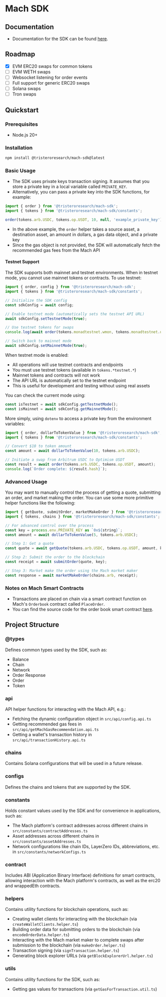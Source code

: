 # Mach SDK

## Documentation

- Documentation for the SDK can be found [here](https://machprotocol.com/api-reference/sdk/library/).

## Roadmap

- [x] EVM ERC20 swaps for common tokens
- [ ] EVM WETH swaps
- [ ] Websocket listening for order events
- [ ] Full support for generic ERC20 swaps
- [ ] Solana swaps
- [ ] Tron swaps

## Quickstart

### Prerequisites

- Node.js 20+

### Installation

```bash
npm install @tristeroresearch/mach-sdk@latest
```

### Basic Usage

- The SDK uses private keys transaction signing. It assumes that you store a private key in a local variable called `PRIVATE_KEY`.
- Alternatively, you can pass a private key into the SDK functions, for example:

```ts
import { order } from '@tristeroresearch/mach-sdk';
import { tokens } from '@tristeroresearch/mach-sdk/constants';

order(tokens.arb.USDC, tokens.op.USDT, 10, null, 'example_private_key');
```

- In the above example, the `order` helper takes a source asset, a destination asset, an amount in dollars, a gas data object, and a private key
- Since the gas object is not provided, the SDK will automatically fetch the recommended gas fees from the Mach API

#### Testnet Support

The SDK supports both mainnet and testnet environments. When in testnet mode, you cannot use mainnet tokens or contracts. To use testnet:

```ts
import { order, config } from '@tristeroresearch/mach-sdk';
import { tokens } from '@tristeroresearch/mach-sdk/constants';

// Initialize the SDK config
const sdkConfig = await config;

// Enable testnet mode (automatically sets the testnet API URL)
await sdkConfig.setTestnetMode(true);

// Use testnet tokens for swaps
console.log(await order(tokens.monadtestnet.wmon, tokens.monadtestnet.usdc, 0.005));

// Switch back to mainnet mode
await sdkConfig.setMainnetMode(true);
```

When testnet mode is enabled:

- All operations will use testnet contracts and endpoints
- You must use testnet tokens (available in `tokens.*testnet.*`)
- Mainnet tokens and contracts will not work
- The API URL is automatically set to the testnet endpoint
- This is useful for development and testing without using real assets

You can check the current mode using:

```ts
const isTestnet = await sdkConfig.getTestnetMode();
const isMainnet = await sdkConfig.getMainnetMode();
```

More simply, using `dotenv` to access a private key from the environment variables:

```ts
import { order, dollarToTokenValue } from '@tristeroresearch/mach-sdk';
import { tokens } from '@tristeroresearch/mach-sdk/constants';

// Convert $10 to token amount
const amount = await dollarToTokenValue(10, tokens.arb.USDC);

// Initiate a swap from Arbitrum USDC to Optimism USDT
const result = await order(tokens.arb.USDC, tokens.op.USDT, amount);
console.log(`Order complete: ${result.hash}`);
```

### Advanced Usage

You may want to manually control the process of getting a quote, submitting an order, and market making the order. You can use some more primitive helper functions like the following:

```ts
import { getQuote, submitOrder, marketMakeOrder } from '@tristeroresearch/mach-sdk';
import { tokens, chains } from '@tristeroresearch/mach-sdk/constants';

// For advanced control over the process
const key = process.env.PRIVATE_KEY as `0x${string}`;
const amount = await dollarToTokenValue(5, tokens.arb.USDC);

// Step 1: Get a quote
const quote = await getQuote(tokens.arb.USDC, tokens.op.USDT, amount, key);

// Step 2: Submit the order to the blockchain
const receipt = await submitOrder(quote, key);

// Step 3: Market make the order using the Mach market maker
const response = await marketMakeOrder(chains.arb, receipt);
```

### Notes on Mach Smart Contracts

- Transactions are placed on chain via a smart contract function on Mach's `Orderbook` contract called `PlaceOrder`.
- You can find the source code for the order book smart contract [here](https://github.com/tristeroresearch/OrderbookV2).

## Project Structure

### @types

Defines common types used by the SDK, such as:

- Balance
- Chain
- Network
- Order Response
- Order
- Token

### api

API helper functions for interacting with the Mach API, e.g.:

- Fetching the dynamic configuration object in `src/api/config.api.ts`
- Getting recommended gas fees in `src/api/getMachGasRecommendation.api.ts`
- Getting a wallet's transaction history in `src/api/transactionHistory.api.ts`

### chains

Contains Solana configurations that will be used in a future release.

### configs

Defines the chains and tokens that are supported by the SDK.

### constants

Holds constant values used by the SDK and for convenience in applications, such as:

- The Mach platform's contract addresses across different chains in `src/constants/contractAddresses.ts`
- Asset addresses across different chains in `src/constants/assetAddresses.ts`
- Network configurations like chain IDs, LayerZero IDs, abbreviations, etc. in `src/constants/networkConfigs.ts`

### contract

Includes ABI (Application Binary Interface) definitions for smart contracts, allowing interaction with the Mach platform's contracts, as well as the erc20 and wrappedEth contracts.

### helpers

Contains utility functions for blockchain operations, such as:

- Creating wallet clients for interacting with the blockchain (via `createWalletClients.helper.ts`)
- Building order data for submitting orders to the blockchain (via `encodeOrderData.helper.ts`)
- Interacting with the Mach market maker to complete swaps after submission to the blockchain (via `makeOrder.helper.ts`)
- Transaction signing (via `signTransaction.helper.ts`)
- Generating block explorer URLs (via `getBlockExplorerUrl.helper.ts`)

### utils

Contains utility functions for the SDK, such as:

- Getting gas values for transactions (via `getGasForTransaction.util.ts`)

```

```
